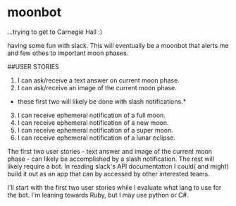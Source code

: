 # moonbot
...trying to get to Carnegie Hall :)


having some fun with slack. This will eventually be a moonbot that alerts me and few othes to important moon phases.

##USER STORIES
1. I can ask/receive a text answer on current moon phase.
2. I can ask/receive an image of the current moon phase. 
* these first two will likely be done with slash notifications.*
3. I can receive ephemeral notification of a full moon.
4. I can receive ephemeral notification of a new moon.
5. I can receive ephemeral notification of a super moon.
6. I can receive ephemeral notification of a lunar eclipse.

The first two user stories - text answer and image of the current moon phase - can likely be accomplished by a slash notification. The rest will likely require a bot. In reading slack's API documentation I could( and might) build it out as an app that can by accessed by other interested teams.  

I'll start with the first two user stories while I evaluate what lang to use for the bot. I'm leaning towards Ruby, but I may use python or C#. 
